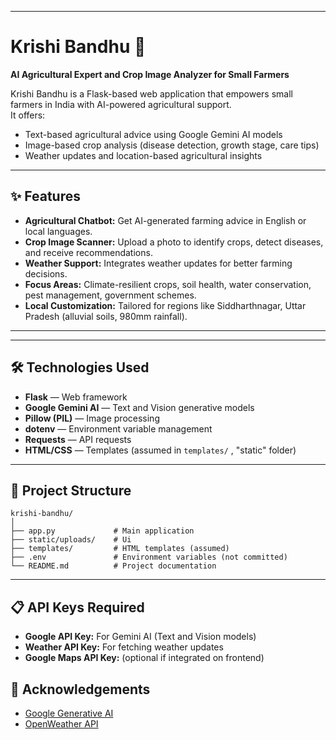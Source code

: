 

---

# Krishi Bandhu 🌾
**AI Agricultural Expert and Crop Image Analyzer for Small Farmers**

Krishi Bandhu is a Flask-based web application that empowers small farmers in India with AI-powered agricultural support.  
It offers:
- Text-based agricultural advice using Google Gemini AI models
- Image-based crop analysis (disease detection, growth stage, care tips)
- Weather updates and location-based agricultural insights

---

## ✨ Features
- **Agricultural Chatbot:** Get AI-generated farming advice in English or local languages.
- **Crop Image Scanner:** Upload a photo to identify crops, detect diseases, and receive recommendations.
- **Weather Support:** Integrates weather updates for better farming decisions.
- **Focus Areas:** Climate-resilient crops, soil health, water conservation, pest management, government schemes.
- **Local Customization:** Tailored for regions like Siddharthnagar, Uttar Pradesh (alluvial soils, 980mm rainfall).

---


---

## 🛠 Technologies Used
- **Flask** — Web framework
- **Google Gemini AI** — Text and Vision generative models
- **Pillow (PIL)** — Image processing
- **dotenv** — Environment variable management
- **Requests** — API requests
- **HTML/CSS** — Templates (assumed in `templates/` , "static" folder)

---

## 📂 Project Structure
```
krishi-bandhu/
│
├── app.py             # Main application
├── static/uploads/    # Ui 
├── templates/         # HTML templates (assumed)
├── .env               # Environment variables (not committed)
└── README.md          # Project documentation
```

---

## 📋 API Keys Required
- **Google API Key:** For Gemini AI (Text and Vision models)
- **Weather API Key:** For fetching weather updates
- **Google Maps API Key:** (optional if integrated on frontend)


## 🙏 Acknowledgements
- [Google Generative AI](https://ai.google/)
- [OpenWeather API](https://openweathermap.org/api)

